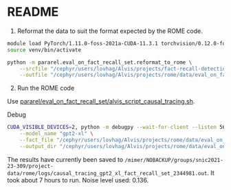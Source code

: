 # README

1. Reformat the data to suit the format expected by the ROME code.

```bash
module load PyTorch/1.11.0-foss-2021a-CUDA-11.3.1 torchvision/0.12.0-foss-2021a-PyTorch-1.11.0-CUDA-11.3.1
source venv/bin/activate

python -m pararel.eval_on_fact_recall_set.reformat_to_rome \
    --srcfile "/cephyr/users/lovhag/Alvis/projects/fact-recall-detection/data/data_creation/fact_recall_set.jsonl" \
    --outfile "/cephyr/users/lovhag/Alvis/projects/rome/data/eval_on_fact_recall_set/gpt2-xl/fact_recall_set.json" \
```

2. Run the ROME code

Use [pararel/eval_on_fact_recall_set/alvis_script_causal_tracing.sh](pararel/eval_on_fact_recall_set/alvis_script_causal_tracing.sh).

Debug
```bash
CUDA_VISIBLE_DEVICES=2, python -m debugpy --wait-for-client --listen 5678 -m pararel.eval_on_fact_recall_set.causal_trace \
    --model_name "gpt2-xl" \
    --fact_file "/cephyr/users/lovhag/Alvis/projects/rome/data/eval_on_fact_recall_set/gpt2-xl/fact_recall_set.json" \
    --output_dir "/cephyr/users/lovhag/Alvis/projects/rome/data/eval_on_fact_recall_set/gpt2-xl/causal_trace_test"
```

The results have currently been saved to `/mimer/NOBACKUP/groups/snic2021-23-309/project-data/rome/logs/causal_tracing_gpt2_xl_fact_recall_set_2344981.out`. It took about 7 hours to run. Noise level used: 0.136.